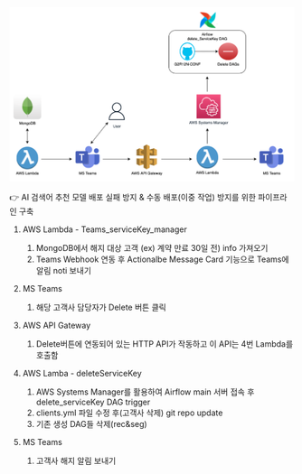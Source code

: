 


![Architecture](imgs/Architecture.png)



👉 AI 검색어 추천 모델 배포 실패 방지 & 수동 배포(이중 작업) 방지를 위한 파이프라인 구축


1. AWS Lambda - Teams_serviceKey_manager
   1) MongoDB에서 해지 대상 고객 (ex) 계약 만료 30일 전) info 가져오기
   2) Teams Webhook 연동 후 Actionalbe Message Card 기능으로 Teams에 알림 noti 보내기
   
2. MS Teams
   1) 해당 고객사 담당자가 Delete 버튼 클릭


3. AWS API Gateway
   1) Delete버튼에 연동되어 있는 HTTP API가 작동하고 이 API는 4번 Lambda를 호출함


4. AWS Lamba - deleteServiceKey
   1) AWS Systems Manager를 활용하여 Airflow main 서버 접속 후 delete_serviceKey DAG trigger
   2) clients.yml 파일 수정 후(고객사 삭제) git repo update
   3) 기존 생성 DAG들 삭제(rec&seg)


5. MS Teams
   1) 고객사 해지 알림 보내기
